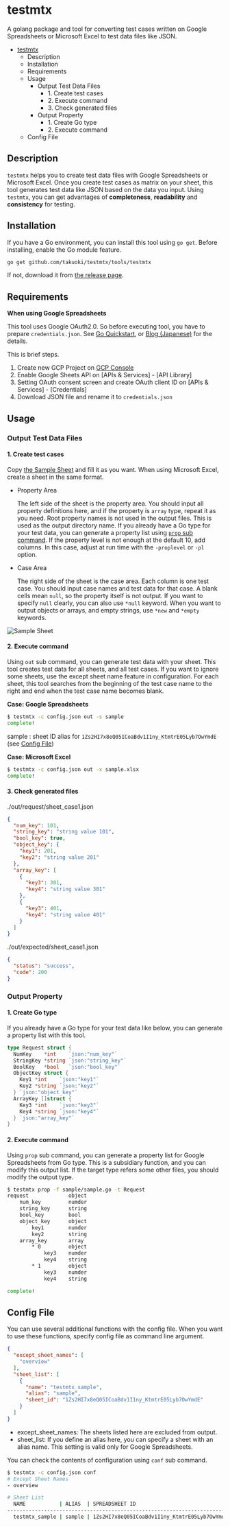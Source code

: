 # testmtx

A golang package and tool for converting test cases written on Google Spreadsheets or Microsoft Excel to test data files like JSON.

<!-- vscode-markdown-toc -->
- [testmtx](#testmtx)
  - [<a name='Description'></a>Description](#description)
  - [<a name='Installation'></a>Installation](#installation)
  - [<a name='Requirements'></a>Requirements](#requirements)
  - [<a name='Usage'></a>Usage](#usage)
    - [<a name='OutputTestDataFiles'></a>Output Test Data Files](#output-test-data-files)
      - [<a name='Createtestcases'></a>1. Create test cases](#1-create-test-cases)
      - [<a name='Executecommand'></a>2. Execute command](#2-execute-command)
      - [<a name='Checkgeneratedfiles'></a>3. Check generated files](#3-check-generated-files)
    - [<a name='OutputProperty'></a>Output Property](#output-property)
      - [<a name='CreateGotype'></a>1. Create Go type](#1-create-go-type)
      - [<a name='Executecommand-1'></a>2. Execute command](#2-execute-command-1)
  - [<a name='ConfigFile'></a>Config File](#config-file)

<!-- vscode-markdown-toc-config
	numbering=false
	autoSave=true
	/vscode-markdown-toc-config -->
<!-- /vscode-markdown-toc -->

## <a name='Description'></a>Description

`testmtx` helps you to create test data files with Google Spreadsheets or Microsoft Excel.
Once you create test cases as matrix on your sheet, this tool generates test data like JSON based on the data you input.
Using `testmtx`, you can get advantages of **completeness**, **readability** and **consistency** for testing.

## <a name='Installation'></a>Installation

If you have a Go environment, you can install this tool using `go get`. Before installing, enable the Go module feature.

```bash
go get github.com/takuoki/testmtx/tools/testmtx
```

If not, download it from [the release page](https://github.com/takuoki/testmtx/releases).

## <a name='Requirements'></a>Requirements

**When using Google Spreadsheets**

This tool uses Google OAuth2.0. So before executing tool, you have to prepare `credentials.json`. See [Go Quickstart](https://developers.google.com/sheets/api/quickstart/go), or [Blog (Japanese)](https://medium.com/veltra-engineering/how-to-use-google-sheets-api-with-golang-9e50ee9e0abc) for the details.

This is brief steps.

  1. Create new GCP Project on [GCP Console](https://console.cloud.google.com)
  1. Enable Google Sheets API on [APIs & Services] - [API Library]
  1. Setting OAuth consent screen and create OAuth client ID on [APIs & Services] - [Credentials]
  1. Download JSON file and rename it to `credentials.json`

## <a name='Usage'></a>Usage

### <a name='OutputTestDataFiles'></a>Output Test Data Files

#### <a name='Createtestcases'></a>1. Create test cases

Copy [the Sample Sheet](https://docs.google.com/spreadsheets/d/1Zs2HI7x8eQ05ICoaBdv1I1ny_KtmtrE05Lyb7OwYmdE) and fill it as you want.
When using Microsoft Excel, create a sheet in the same format.

* Property Area

  The left side of the sheet is the property area.
  You should input all property definitions here, and if the property is `array` type, repeat it as you need.
  Root property names is not used in the output files. This is used as the output directory name.
  If you already have a Go type for your test data, you can generate a property list using [`prop` sub command](#OutputProperty).
  If the property level is not enough at the default 10, add columns. In this case, adjust at run time with the `-proplevel` or `-pl` option.

* Case Area

  The right side of the sheet is the case area. Each column is one test case.
  You should input case names and test data for that case.
  A blank cells mean `null`, so the property itself is not output.
  If you want to specify `null` clearly, you can also use `*null` keyword.
  When you want to output objects or arrays, and empty strings, use `*new` and `*empty` keywords.

![Sample Sheet](https://github.com/takuoki/testmtx/blob/image/image/sample_sheet.png)

#### <a name='Executecommand'></a>2. Execute command

Using `out` sub command, you can generate test data with your sheet.
This tool creates test data for all sheets, and all test cases.
If you want to ignore some sheets, use the except sheet name feature in configuration.
For each sheet, this tool searches from the beginning of the test case name to the right and end when the test case name becomes blank.

**Case: Google Spreadsheets**

```bash
$ testmtx -c config.json out -s sample
complete!
```

sample : sheet ID alias for `1Zs2HI7x8eQ05ICoaBdv1I1ny_KtmtrE05Lyb7OwYmdE` (see [Config File](#config-file))

**Case: Microsoft Excel**

```bash
$ testmtx -c config.json out -x sample.xlsx
complete!
```

#### <a name='Checkgeneratedfiles'></a>3. Check generated files

./out/request/sheet_case1.json

```json
{
  "num_key": 101,
  "string_key": "string value 101",
  "bool_key": true,
  "object_key": {
    "key1": 201,
    "key2": "string value 201"
  },
  "array_key": [
    {
      "key3": 301,
      "key4": "string value 301"
    },
    {
      "key3": 401,
      "key4": "string value 401"
    }
  ]
}
```

./out/expected/sheet_case1.json

```json
{
  "status": "success",
  "code": 200
}
```

### <a name='OutputProperty'></a>Output Property

#### <a name='CreateGotype'></a>1. Create Go type

If you already have a Go type for your test data like below, you can generate a property list with this tool.

```go
type Request struct {
  NumKey    *int    `json:"num_key"`
  StringKey *string `json:"string_key"`
  BoolKey   *bool   `json:"bool_key"`
  ObjectKey struct {
    Key1 *int    `json:"key1"`
    Key2 *string `json:"key2"`
  } `json:"object_key"`
  ArrayKey []struct {
    Key3 *int    `json:"key3"`
    Key4 *string `json:"key4"`
  } `json:"array_key"`
}
```

#### <a name='Executecommand-1'></a>2. Execute command

Using `prop` sub command, you can generate a property list for Google Spreadsheets from Go type.
This is a subsidiary function, and you can modify this output list.
If the target type refers some other files, you should modify the output type.

```bash
$ testmtx prop -f sample/sample.go -t Request
request             object
    num_key         numder
    string_key      string
    bool_key        bool
    object_key      object
        key1        numder
        key2        string
    array_key       array
        * 0         object
            key3    numder
            key4    string
        * 1         object
            key3    numder
            key4    string

complete!
```

## <a name='ConfigFile'></a>Config File

You can use several additional functions with the config file.
When you want to use these functions, specify config file as command line argument.

```json
{
  "except_sheet_names": [
    "overview"
  ],
  "sheet_list": [
    {
      "name": "testmtx_sample",
      "alias": "sample",
      "sheet_id": "1Zs2HI7x8eQ05ICoaBdv1I1ny_KtmtrE05Lyb7OwYmdE"
    }
  ]
}
```

* except_sheet_names: The sheets listed here are excluded from output.
* sheet_list: If you define an alias here, you can specify a sheet with an alias name. This setting is valid only for Google Spreadsheets.

You can check the contents of configuration using `conf` sub command.

```bash
$ testmtx -c config.json conf
# Except Sheet Names
- overview

# Sheet List
  NAME           | ALIAS  | SPREADSHEET ID
--------------------------------------------------------------------------
  testmtx_sample | sample | 1Zs2HI7x8eQ05ICoaBdv1I1ny_KtmtrE05Lyb7OwYmdE
```
